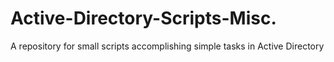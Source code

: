 # Active-Directory-Scripts-Misc.
A repository for small scripts accomplishing simple tasks in Active Directory
